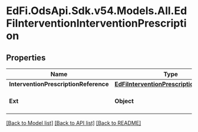 # EdFi.OdsApi.Sdk.v54.Models.All.EdFiInterventionInterventionPrescription

## Properties

Name | Type | Description | Notes
------------ | ------------- | ------------- | -------------
**InterventionPrescriptionReference** | [**EdFiInterventionPrescriptionReference**](EdFiInterventionPrescriptionReference.md) |  | 
**Ext** | **Object** | Extensions to the InterventionInterventionPrescription entity. | [optional] 

[[Back to Model list]](../README.md#documentation-for-models) [[Back to API list]](../README.md#documentation-for-api-endpoints) [[Back to README]](../README.md)

